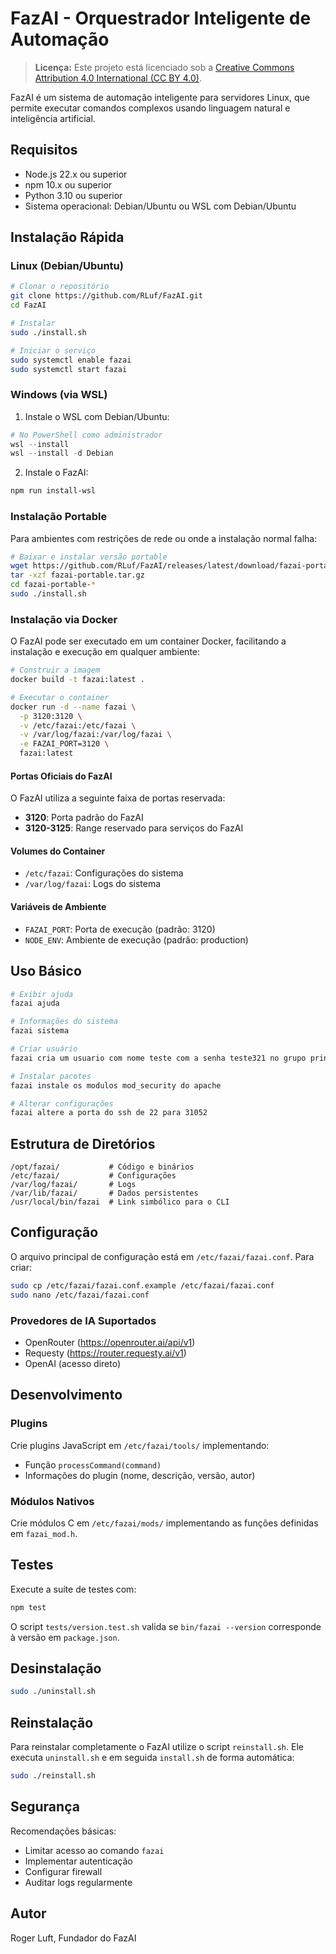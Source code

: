 # FazAI - Orquestrador Inteligente de Automação

> **Licença:** Este projeto está licenciado sob a [Creative Commons Attribution 4.0 International (CC BY 4.0)](https://creativecommons.org/licenses/by/4.0/).

FazAI é um sistema de automação inteligente para servidores Linux, que permite executar comandos complexos usando linguagem natural e inteligência artificial.

## Requisitos

- Node.js 22.x ou superior
- npm 10.x ou superior
- Python 3.10 ou superior
- Sistema operacional: Debian/Ubuntu ou WSL com Debian/Ubuntu

## Instalação Rápida

### Linux (Debian/Ubuntu)

```bash
# Clonar o repositório
git clone https://github.com/RLuf/FazAI.git
cd FazAI

# Instalar
sudo ./install.sh

# Iniciar o serviço
sudo systemctl enable fazai
sudo systemctl start fazai
```

### Windows (via WSL)

1. Instale o WSL com Debian/Ubuntu:
```powershell
# No PowerShell como administrador
wsl --install
wsl --install -d Debian
```

2. Instale o FazAI:
```bash
npm run install-wsl
```

### Instalação Portable

Para ambientes com restrições de rede ou onde a instalação normal falha:

```bash
# Baixar e instalar versão portable
wget https://github.com/RLuf/FazAI/releases/latest/download/fazai-portable.tar.gz
tar -xzf fazai-portable.tar.gz
cd fazai-portable-*
sudo ./install.sh
```

### Instalação via Docker

O FazAI pode ser executado em um container Docker, facilitando a instalação e execução em qualquer ambiente:

```bash
# Construir a imagem
docker build -t fazai:latest .

# Executar o container
docker run -d --name fazai \
  -p 3120:3120 \
  -v /etc/fazai:/etc/fazai \
  -v /var/log/fazai:/var/log/fazai \
  -e FAZAI_PORT=3120 \
  fazai:latest
```

#### Portas Oficiais do FazAI

O FazAI utiliza a seguinte faixa de portas reservada:
- **3120**: Porta padrão do FazAI
- **3120-3125**: Range reservado para serviços do FazAI

#### Volumes do Container

- `/etc/fazai`: Configurações do sistema
- `/var/log/fazai`: Logs do sistema

#### Variáveis de Ambiente

- `FAZAI_PORT`: Porta de execução (padrão: 3120)
- `NODE_ENV`: Ambiente de execução (padrão: production)

## Uso Básico

```bash
# Exibir ajuda
fazai ajuda

# Informações do sistema
fazai sistema

# Criar usuário
fazai cria um usuario com nome teste com a senha teste321 no grupo printers

# Instalar pacotes
fazai instale os modulos mod_security do apache

# Alterar configurações
fazai altere a porta do ssh de 22 para 31052
```

## Estrutura de Diretórios

```
/opt/fazai/           # Código e binários
/etc/fazai/           # Configurações
/var/log/fazai/       # Logs
/var/lib/fazai/       # Dados persistentes
/usr/local/bin/fazai  # Link simbólico para o CLI
```

## Configuração

O arquivo principal de configuração está em `/etc/fazai/fazai.conf`. Para criar:

```bash
sudo cp /etc/fazai/fazai.conf.example /etc/fazai/fazai.conf
sudo nano /etc/fazai/fazai.conf
```

### Provedores de IA Suportados

- OpenRouter (https://openrouter.ai/api/v1)
- Requesty (https://router.requesty.ai/v1)
- OpenAI (acesso direto)

## Desenvolvimento

### Plugins

Crie plugins JavaScript em `/etc/fazai/tools/` implementando:
- Função `processCommand(command)`
- Informações do plugin (nome, descrição, versão, autor)

### Módulos Nativos

Crie módulos C em `/etc/fazai/mods/` implementando as funções definidas em `fazai_mod.h`.

## Testes

Execute a suíte de testes com:

```bash
npm test
```

O script `tests/version.test.sh` valida se `bin/fazai --version` corresponde à versão em `package.json`.

## Desinstalação

```bash
sudo ./uninstall.sh
```

## Reinstalação

Para reinstalar completamente o FazAI utilize o script `reinstall.sh`. Ele
executa `uninstall.sh` e em seguida `install.sh` de forma automática:

```bash
sudo ./reinstall.sh
```

## Segurança

Recomendações básicas:
- Limitar acesso ao comando `fazai`
- Implementar autenticação
- Configurar firewall
- Auditar logs regularmente

## Autor

Roger Luft, Fundador do FazAI
